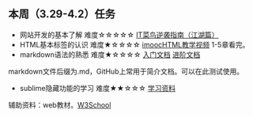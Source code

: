 ## 本周（3.29-4.2）任务
- 网站开发的基本了解 难度☆☆☆☆☆
[IT菜鸟逆袭指南（江湖篇）](http://www.imooc.com/video/667)
- HTML基本标签的认识 难度★☆☆☆☆
[imoocHTML教学视频](http://www.imooc.com/learn/9) 1-5章看完。
- markdown语法的熟悉 难度★☆☆☆☆
[入门文档](https://sspai.com/post/25137)
[进阶文档](http://www.appinn.com/markdown/)

markdown文件后缀为.md，GitHub上常用于简介文档。可以在此测试使用。

- sublime隐藏功能的学习 难度★★☆☆☆
[学习资料](http://www.imooc.com/learn/40)

辅助资料：web教材。[W3School](http://www.w3school.com.cn/)

